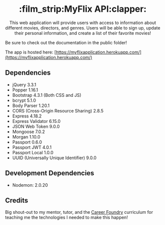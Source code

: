 <h1 align="center">:film_strip:MyFlix API:clapper:</h1>

<p align="center">This web application will provide users with access to information about different
movies, directors, and genres. Users will be able to sign up, update their personal 
information, and create a list of their favorite movies!</p>

Be sure to check out the documentation in the public folder!

The app is hosted here: [https://myflixapplication.herokuapp.com/](https://myflixapplication.herokuapp.com/)

## Dependencies

- jQuery 3.3.1
- Popper 1.16.1
- Bootstrap 4.3.1 (Both CSS and JS)
- bcrypt 5.1.0
- Body Parser 1.20.1
- CORS (Cross-Origin Resource Sharing) 2.8.5
- Express 4.18.2
- Express Validator 6.15.0
- JSON Web Token 9.0.0
- Mongoose 7.0.2
- Morgan 1.10.0
- Passport 0.6.0
- Passport JWT 4.0.1
- Passport Local 1.0.0
- UUID (Universally Unique Identifier) 9.0.0

## Development Dependencies

- Nodemon: 2.0.20

## Credits

Big shout-out to my mentor, tutor, and the [Career Foundry](https://careerfoundry.com/) curriculum for teaching me the technologies I needed to make this happen!

